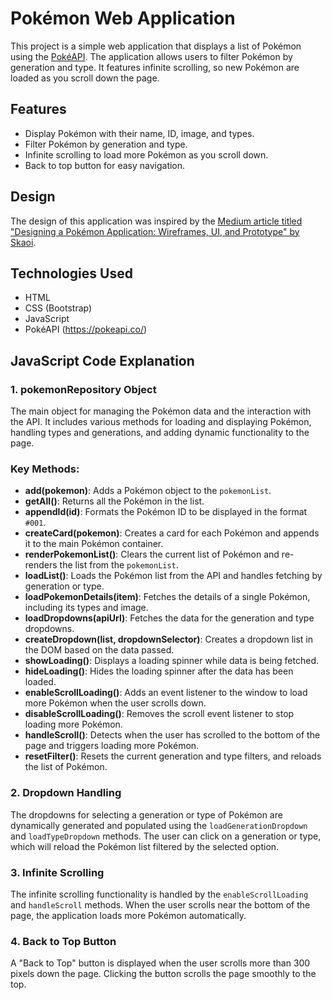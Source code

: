 # Pokémon Web Application

This project is a simple web application that displays a list of Pokémon using the [PokéAPI](https://pokeapi.co/). The application allows users to filter Pokémon by generation and type. It features infinite scrolling, so new Pokémon are loaded as you scroll down the page.

## Features

- Display Pokémon with their name, ID, image, and types.
- Filter Pokémon by generation and type.
- Infinite scrolling to load more Pokémon as you scroll down.
- Back to top button for easy navigation.

## Design

The design of this application was inspired by the [Medium article titled "Designing a Pokémon Application: Wireframes, UI, and Prototype" by Skaoi](https://medium.com/@Skaoi/designing-a-pok%C3%A9mon-application-wireframes-ui-and-prototype-9cc6ec4de477).

## Technologies Used

- HTML
- CSS (Bootstrap)
- JavaScript
- PokéAPI (https://pokeapi.co/)

## JavaScript Code Explanation

### 1. **pokemonRepository Object**
The main object for managing the Pokémon data and the interaction with the API. It includes various methods for loading and displaying Pokémon, handling types and generations, and adding dynamic functionality to the page.

### Key Methods:
- **add(pokemon)**: Adds a Pokémon object to the `pokemonList`.
- **getAll()**: Returns all the Pokémon in the list.
- **appendId(id)**: Formats the Pokémon ID to be displayed in the format `#001`.
- **createCard(pokemon)**: Creates a card for each Pokémon and appends it to the main Pokémon container.
- **renderPokemonList()**: Clears the current list of Pokémon and re-renders the list from the `pokemonList`.
- **loadList()**: Loads the Pokémon list from the API and handles fetching by generation or type.
- **loadPokemonDetails(item)**: Fetches the details of a single Pokémon, including its types and image.
- **loadDropdowns(apiUrl)**: Fetches the data for the generation and type dropdowns.
- **createDropdown(list, dropdownSelector)**: Creates a dropdown list in the DOM based on the data passed.
- **showLoading()**: Displays a loading spinner while data is being fetched.
- **hideLoading()**: Hides the loading spinner after the data has been loaded.
- **enableScrollLoading()**: Adds an event listener to the window to load more Pokémon when the user scrolls down.
- **disableScrollLoading()**: Removes the scroll event listener to stop loading more Pokémon.
- **handleScroll()**: Detects when the user has scrolled to the bottom of the page and triggers loading more Pokémon.
- **resetFilter()**: Resets the current generation and type filters, and reloads the list of Pokémon.

### 2. **Dropdown Handling**
The dropdowns for selecting a generation or type of Pokémon are dynamically generated and populated using the `loadGenerationDropdown` and `loadTypeDropdown` methods. The user can click on a generation or type, which will reload the Pokémon list filtered by the selected option.

### 3. **Infinite Scrolling**
The infinite scrolling functionality is handled by the `enableScrollLoading` and `handleScroll` methods. When the user scrolls near the bottom of the page, the application loads more Pokémon automatically.

### 4. **Back to Top Button**
A "Back to Top" button is displayed when the user scrolls more than 300 pixels down the page. Clicking the button scrolls the page smoothly to the top.